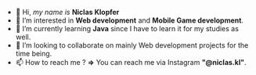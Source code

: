 - 👋 Hi,<i> my name is</i> <b>Niclas Klopfer</b>
- 👀 I’m interested in <b>Web development</b> and <b>Mobile Game development</b>.
- 🌱 I’m currently learning <b>Java</b> since I have to learn it for my studies as well.
- 💞️ I’m looking to collaborate on mainly Web development projects for the time being.
- 📫 How to reach me ? <b>=></b> You can reach me via Instagram <b>"@niclas.kl"</b>.

<!---
niclaskl/niclaskl is a ✨ special ✨ repository because its `README.md` (this file) appears on your GitHub profile.
You can click the Preview link to take a look at your changes.
--->
